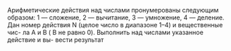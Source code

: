  Арифметические действия над числами пронумерованы следующим
 образом: 1 — сложение, 2 — вычитание, 3 — умножение, 4 — деление.
 Дан номер действия N (целое число в диапазоне 1–4) и вещественные чис-
 ла A и B ( В не равно 0). Выполнить над числами указанное действие и вы-
 вести результат
